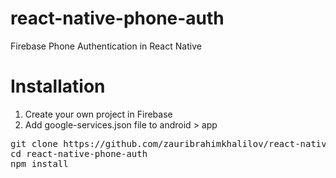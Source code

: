 # react-native-phone-auth
Firebase Phone Authentication in React Native

# Installation

1. Create your own project in Firebase
2. Add google-services.json file to android > app

<pre>
git clone https://github.com/zauribrahimkhalilov/react-native-phone-auth.git
cd react-native-phone-auth
npm install
</pre>
